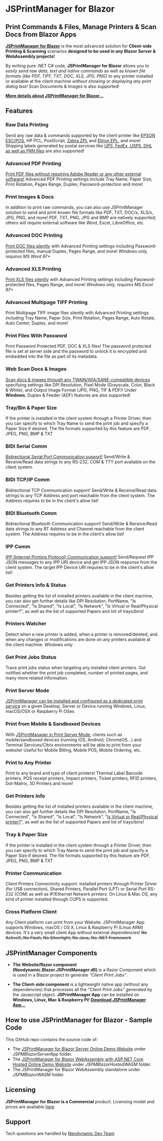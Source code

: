 # JSPrintManager for Blazor

## Print Commands & Files, Manage Printers & Scan Docs from Blazor Apps

**[JSPrintManager for Blazor](https://www.neodynamic.com/products/printing/js-print-manager/blazor)** is the most advanced solution for **Client-side Printing & Scanning** scenarios **designed to be used in any Blazor Server & WebAssembly projects!**

By writing pure .NET C# code, **JSPrintManager for Blazor** allows you to _easily send raw data, text and native commands_ as well as _known file formats (like PDF, TIFF, TXT, DOC, XLS, JPG, PNG)_ to any printer installed or available at the client machine *without showing or displaying any print dialog box!*
Scan Documents & Images is also supported!

**[More details about JSPrintManager for Blazor...](https://www.neodynamic.com/products/printing/js-print-manager/blazor)**

## Features

### Raw Data Printing
Send any raw data & commands supported by the client printer like [EPSON ESC/POS](#How-to-print-raw-ESC-POS-commands-from-Blazor), HP PCL, PostScript, [Zebra ZPL](#How-to-print-raw-Zebra-ZPL-commands-from-Blazor) and [Eltron EPL](#How-to-print-raw-Zebra-EPL-commands-from-Blazor), and more! Shipping labels generated by postal services like [UPS, FedEx, USPS, DHL as well as PRN files](#How-to-print-raw-commands-from-Web-APIs-WebServices-Remote-and-Local-files-with-Blazor) are also supported!

### Advanced PDF Printing
[Print PDF files without requiring Adobe Reader or any other external software!](#Advanced-Silent-PDF-Printing-Tray-Paper-Size-Rotation-Pages-Range-Settings-from-Blazor) Advanced PDF Printing settings include Tray Name, Paper Size, Print Rotation, Pages Range, Duplex, Password-protection and more!

### Print Images & Docs
In addition to print raw commands, you can also use JSPrintManager solution to send and print known file formats like PDF, TXT, DOC/x, XLS/x, JPG, PNG, and more! PDF, TXT, PNG, JPG and BMP are natively supported; others will require external software like Word, Excel, LibreOffice, etc.

### Advanced DOC Printing
[Print DOC files silently](#Silent-Print-Word-DOC-duplex-pages-range-reverse-from-Blazor) with Advanced Printing settings including Password-protected files, manual Duplex, Pages Range, and more! _Windows only, requires MS Word 97+_

### Advanced XLS Printing
[Print XLS files silently](#Silent-Print-Excel-Spreadsheet-XLS-pages-range-from-Blazor) with Advanced Printing settings including Password-protected files, Pages Range, and more! _Windows only, requires MS Excel 97+_

### Advanced Multipage TIFF Printing
Print Multipage TIFF image files silently with Advanced Printing settings including Tray Name, Paper Size, Print Rotation, Pages Range, Auto Rotate, Auto Center, Duplex, and more!

### Print Files With Password
Print Password Protected PDF, DOC & XLS files! The password protected file is set at server side and the password to unlock it is encrypted and embedded into the file as part of its metadata.

### Web Scan Docs & Images
[Scan docs & images through any TWAIN/WIA/SANE-compatible devices](#How-to-scan-documents-images-from-Blazor) specifying settings like DPI Resolution, Pixel Mode (Grayscale, Color, Black & White), and Output Image Format (JPG, PNG, TIF & PDF)! Under **Windows**, Duplex & Feeder (ADF) features are also supported!

### Tray/Bin & Paper Size
If the printer is installed in the client system through a Printer Driver, then you can specify to which Tray Name to send the print job and specify a Paper Size if desired. The file formats supported by this feature are PDF, JPEG, PNG, BMP & TXT

### BIDI Serial Comm
[Bidirectional Serial Port Communication support!](#How-to-send-write-receive-read-bidi-serial-port-data-from-Blazor) Send/Write & Receive/Read data strings to any RS-232, COM & TTY port available on the client system.

### BIDI TCP/IP Comm
Bidirectional TCP Communication support! Send/Write & Receive/Read data strings to any TCP Address and port reachable from the client system. The Address requires to be in the client's allow list!

### BIDI Bluetooth Comm
Bidirectional Bluetooth Communication support! Send/Write & Receive/Read data strings to any BT Address and Channel reachable from the client system. The Address requires to be in the client's allow list!

### IPP Comm
[IPP (Internet Printing Protocol) Communication support!](https://www.neodynamic.com/articles/How-to-send-request-IPP-internet-printing-protocol-from-Blazor) Send/Request IPP JSON messages to any IPP URI device and get IPP JSON response from the client system. The target IPP Device URI requires to be in the client's allow list!

### Get Printers Info & Status
Besides getting the list of installed printers available in the client machine, you can also get further details like DPI Resolution, PortName, "Is Connected", "Is Shared", "Is Local", "Is Network", "Is Virtual or Real/Physical printer?", as well as the list of supported Papers and list of trays/bins!

### Printers Watcher
Detect when a new printer is added, when a printer is removed/deleted, and when any changes or modifications are done on any printers available at the client machine. _Windows only_

### Get Print Jobs Status
Trace print jobs status when targeting any installed client printers. Got notified whether the print job completed, number of printed pages, and many more related information.

### Print Server Mode
[JSPrintManager can be installed and configured as a dedicated print service](#How-to-print-raw-commands-pdf-files-from-iOS-Android-ChromeOS-sandboxed-devices-from-Blazor) on a given Desktop, Server or Device running Windows, Linux, macOS/OSX or Raspberry Pi OSes

### Print from Mobile & Sandboxed Devices
With [JSPrintManager in Print Server Mode](#How-to-print-raw-commands-pdf-files-from-iOS-Android-ChromeOS-sandboxed-devices-from-Blazor), clients such as mobile/sandboxed devices (running iOS, Android, ChromeOS...) and Terminal Services/Citrix environments will be able to print from your website! Useful for Mobile Billing, Mobile POS, Mobile Ordering, etc.

### Print to Any Printer
Print to any brand and type of client printers! Thermal Label Barcode printers, POS receipt printers, Impact printers, Ticket printers, RFID printers, Dot-Matrix, 3D Printers and more!

### Get Printers Info
Besides getting the list of installed printers available in the client machine, you can also get further details like DPI Resolution, PortName, "Is Connected", "Is Shared", "Is Local", "Is Network", "[Is Virtual or Real/Physical printer?](#How-to-detect-virtual-real-physical-printer-from-Blazor)", as well as the list of supported Papers and list of trays/bins!

### Tray & Paper Size
If the printer is installed in the client system through a Printer Driver, then you can specify to which Tray Name to send the print job and specify a Paper Size if desired. The file formats supported by this feature are PDF, JPEG, PNG, BMP & TXT

### Printer Communication
Client Printers Connectivity support: installed printers through Printer Driver (for USB connection), Shared Printers, Parallel Port (LPT) or Serial Port RS-232 (COM) as well as IP/Ethernet Network printers. On Linux & Mac OS, any kind of printer installed through CUPS is supported.

### Cross Platform Client
Any Client platform can print from your Website. JSPrintManager App supports Windows, macOS / OS X, Linux & Raspberry Pi (Linux ARM) devices. It's a very small client App without external dependencies!  ~~No ActiveX,  No Flash,  No Silverlight,  No Java,  No .NET Framework~~


## JSPrintManager Components

- **The Website/Razor component (Neodynamic.Blazor.JSPrintManager.dll)** is a Razor Component which is used in a Blazor project to generate _"Client Print Jobs"_.

- **The Client-side component** is a lightweight native app (without any dependencies) that processes all the _"Client Print Jobs"_ generated by the Javascript object. **JSPrintManager App** can be installed on **Windows, Linux, Mac & Raspberry Pi!** **[Download JSPrintManager App...](https://neodynamic.com/downloads/jspm)**

## How to use JSPrintManager for Blazor - Sample Code

This GitHub repo contains the source code of:

- The [JSPrintManager for Blazor Server Online Demo Website](https://jspmblazorserver.azurewebsites.net) under _JSPMBlazorServerApp_ folder.
- The [JSPrintManager for Blazor WebAssembly with ASP.NET Core Hosted Online Demo Website](https://jspmblazorwasm.azurewebsites.net) under _JSPMBlazorHostedWASM_ folder.
- The JSPrintManager for Blazor WebAssembly standalone under _JSPMBlazorWASM_ folder.


## Licensing

**JSPrintManager for Blazor is a Commercial** product. Licensing model and prices are available [here](https://neodynamic.com/products/printing/js-print-manager/blazor/buy)

## Support

Tech questions are handled by [Neodynamic Dev Team](https://neodynamic/support)
